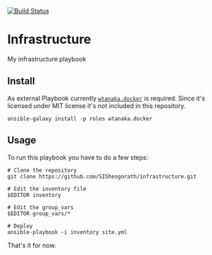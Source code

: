 [![Build Status](https://img.shields.io/badge/MadIRC-%23Admins-green.svg)](https://webclient.madirc.net/?join=%23Admins)

# Infrastructure
My infrastructure playbook


Install
---

As external Playbook currently [`wtanaka.docker`](https://galaxy.ansible.com/wtanaka/docker/) is required. Since it's licensed under MIT license it's not included in this repository.

```
ansible-galaxy install -p roles wtanaka.docker
```


Usage
---

To run this playbook you have to do a few steps:

```console
# Clone the repository
git clone https://github.com/SISheogorath/infrastructure.git

# Edit the inventory file
$EDITOR inventory

# Edit the group_vars
$EDITOR group_vars/*

# Deploy
ansible-playbook -i inventory site.yml
```

That's it for now.

